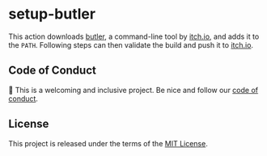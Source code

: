 # setup-butler

This action downloads [butler], a command-line tool by [itch.io], and adds it to
the `PATH`. Following steps can then validate the build and push it to
[itch.io].

## Code of Conduct

👋 This is a welcoming and inclusive project. Be nice and follow our
[code of conduct](./CODE_OF_CONDUCT.md).

## License

This project is released under the terms of the [MIT License](./LICENSE).

[butler]: https://itch.io/docs/butler/
[itch.io]: https://itch.io/